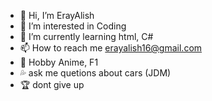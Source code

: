 - 👋 Hi, I’m ErayAlish
- 👀 I’m interested in Coding
- 🌱 I’m currently learning html, C#
- 📫 How to reach me erayalish16@gmail.com
- 💯 Hobby Anime, F1
- 💦 ask me quetions about cars (JDM)
- 🏆 dont give up

<!---
ErayAlish/ErayAlish is a ✨ special ✨ repository because its `README.md` (this file) appears on your GitHub profile.
You can click the Preview link to take a look at your changes.
--->
